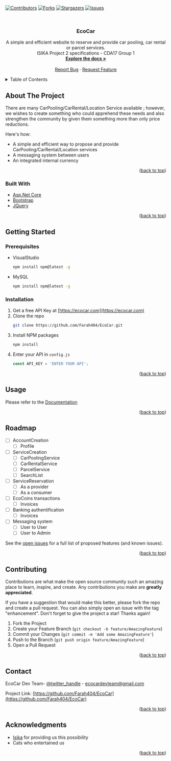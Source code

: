 [![Contributors][contributors-shield]][contributors-url]
[![Forks][forks-shield]][forks-url]
[![Stargazers][stars-shield]][stars-url]
[![Issues][issues-shield]][issues-url]

<!-- PROJECT LOGO -->
<br />
<div align="center">
  <a href="https://github.com/Farah404/EcoCar">

  </a>

<h3 align="center">EcoCar</h3>

  <p align="center">
    A simple and efficient website to reserve and provide  car pooling, car rental or parcel services.
    <br/>
    ISIKA Project 2 specifications - CDA17 Group 1
    <br />
    <a href="https://github.com/Farah404/EcoCar"><strong>Explore the docs »</strong></a>
    <br />
    <br />
    <a href="https://github.com/Farah404/EcoCar/issues">Report Bug</a>
    ·
    <a href="https://github.com/Farah404/EcoCar/issues">Request Feature</a>
  </p>
</div>



<!-- TABLE OF CONTENTS -->
<details>
  <summary>Table of Contents</summary>
  <ol>
    <li>
      <a href="#about-the-project">About The Project</a>
      <ul>
        <li><a href="#built-with">Built With</a></li>
      </ul>
    </li>
    <li>
      <a href="#getting-started">Getting Started</a>
      <ul>
        <li><a href="#prerequisites">Prerequisites</a></li>
        <li><a href="#installation">Installation</a></li>
      </ul>
    </li>
    <li><a href="#usage">Usage</a></li>
    <li><a href="#roadmap">Roadmap</a></li>
    <li><a href="#contributing">Contributing</a></li>
    <li><a href="#contact">Contact</a></li>
    <li><a href="#acknowledgments">Acknowledgments</a></li>
  </ol>
</details>



<!-- ABOUT THE PROJECT -->
## About The Project

There are many CarPooling/CarRental/Location Service available ; however, we wishes to create something who could apprehend these needs and also strengthen the community by given them something more than only price reductions.

Here's how:
* A simple and efficient way to propose and provide CarPooling/CarRental/Location services
* A messaging system between users
* An integrated internal currency

<p align="right">(<a href="#top">back to top</a>)</p>



### Built With

* [Asp.Net Core](https://dotnet.microsoft.com/apps/aspnet)
* [Bootstrap](https://getbootstrap.com)
* [JQuery](https://jquery.com)

<p align="right">(<a href="#top">back to top</a>)</p>



<!-- GETTING STARTED -->
## Getting Started

### Prerequisites

* VisualStudio
  ```sh
  npm install npm@latest -g
  ```
* MySQL
  ```sh
  npm install npm@latest -g
  ```

### Installation

1. Get a free API Key at [https://ecocar.com](https://ecocar.com)
1. Clone the repo
   ```sh
   git clone https://github.com/Farah404/EcoCar.git
   ```
3. Install NPM packages
   ```sh
   npm install
   ```
4. Enter your API in `config.js`
   ```js
   const API_KEY = 'ENTER YOUR API';
   ```

<p align="right">(<a href="#top">back to top</a>)</p>



<!-- USAGE EXAMPLES -->
## Usage

Please refer to the [Documentation](https://github.com/Farah404/EcoCar/wiki)

<p align="right">(<a href="#top">back to top</a>)</p>



<!-- ROADMAP -->
## Roadmap

- [ ] AccountCreation
    - [ ] Profile 
- [ ] ServiceCreation
    - [ ] CarPoolingService
    - [ ] CarRentalService
    - [ ] ParcelService
    - [ ] SearchList
- [ ] ServiceReservation
    - [ ] As a provider
    - [ ] As a consumer
- [ ] EcoCoins transactions
    - [ ] Invoices
- [ ] Banking authentification
    - [ ] Invoices
- [ ] Messaging system
    - [ ] User to User
    - [ ] User to Admin 

See the [open issues](https://github.com/Farah404/EcoCar/issues) for a full list of proposed features (and known issues).

<p align="right">(<a href="#top">back to top</a>)</p>



<!-- CONTRIBUTING -->
## Contributing

Contributions are what make the open source community such an amazing place to learn, inspire, and create. Any contributions you make are **greatly appreciated**.

If you have a suggestion that would make this better, please fork the repo and create a pull request. You can also simply open an issue with the tag "enhancement".
Don't forget to give the project a star! Thanks again!

1. Fork the Project
2. Create your Feature Branch (`git checkout -b feature/AmazingFeature`)
3. Commit your Changes (`git commit -m 'Add some AmazingFeature'`)
4. Push to the Branch (`git push origin feature/AmazingFeature`)
5. Open a Pull Request

<p align="right">(<a href="#top">back to top</a>)</p>


<!-- CONTACT -->
## Contact

EcoCar Dev Team- [@twitter_handle](https://twitter.com/twitter_handle) - ecocardevteam@gmail.com

Project Link: [https://github.com/Farah404/EcoCar](https://github.com/Farah404/EcoCar)

<p align="right">(<a href="#top">back to top</a>)</p>



<!-- ACKNOWLEDGMENTS -->
## Acknowledgments

* [Isika](https://projet-isika.com/) for providing us this possibility
* Cats who entertained us

<p align="right">(<a href="#top">back to top</a>)</p>



<!-- MARKDOWN LINKS & IMAGES -->
<!-- https://www.markdownguide.org/basic-syntax/#reference-style-links -->
[contributors-shield]: https://img.shields.io/github/contributors/Farah404/EcoCar.svg?style=for-the-badge
[contributors-url]: https://github.com/Farah404/EcoCar/graphs/contributors
[forks-shield]: https://img.shields.io/github/forks/Farah404/EcoCar.svg?style=for-the-badge
[forks-url]: https://github.com/Farah404/EcoCar/network/members
[stars-shield]: https://img.shields.io/github/stars/Farah404/EcoCar.svg?style=for-the-badge
[stars-url]: https://github.com/Farah404/EcoCar/stargazers
[issues-shield]: https://img.shields.io/github/issues/Farah404/EcoCar.svg?style=for-the-badge
[issues-url]: https://github.com/Farah404/EcoCar/issues
[product-screenshot]: images/screenshot.png
